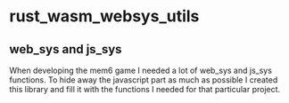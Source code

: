 # rust_wasm_websys_utils

## web_sys and js_sys

When developing the mem6 game I needed a lot of web_sys and js_sys functions. To hide away the javascript part as much as possible I created this library and fill it with the functions I needed for that particular project.  

